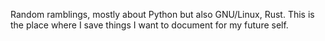Random ramblings, mostly about Python but also GNU/Linux, Rust. This is the place where I save things I want to document for my future self.
